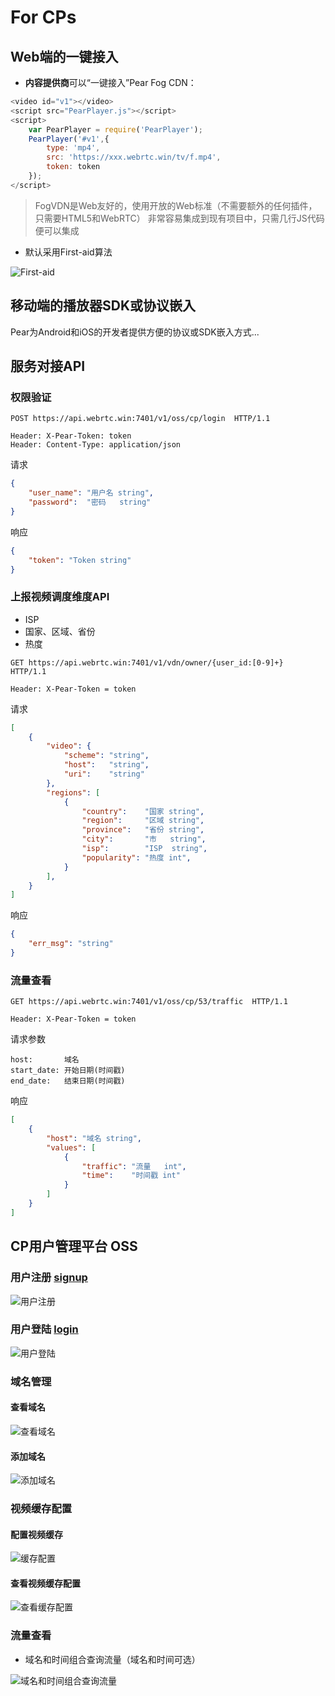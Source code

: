 # For CPs

## Web端的一键接入

* **内容提供商**可以“一键接入”Pear Fog CDN：

``` js
<video id="v1"></video>
<script src="PearPlayer.js"></script>
<script>
    var PearPlayer = require('PearPlayer');
    PearPlayer('#v1',{
        type: 'mp4',
        src: 'https://xxx.webrtc.win/tv/f.mp4',
        token: token
    });
</script>
```

> FogVDN是Web友好的，使用开放的Web标准（不需要额外的任何插件，只需要HTML5和WebRTC）
> 非常容易集成到现有项目中，只需几行JS代码便可以集成

* 默认采用First-aid算法

![First-aid](fig/firstaid.png)

## 移动端的播放器SDK或协议嵌入

Pear为Android和iOS的开发者提供方便的协议或SDK嵌入方式... 

## 服务对接API

### 权限验证
```
POST https://api.webrtc.win:7401/v1/oss/cp/login  HTTP/1.1

Header: X-Pear-Token: token
Header: Content-Type: application/json
```
请求
```json
{
    "user_name": "用户名 string",
    "password":  "密码   string"
}
```
响应
```json
{
    "token": "Token string"
}
```

### 上报视频调度维度API
- ISP
- 国家、区域、省份
- 热度

```
GET https://api.webrtc.win:7401/v1/vdn/owner/{user_id:[0-9]+}  HTTP/1.1

Header: X-Pear-Token = token
```
请求
```json
[
    {
        "video": {
            "scheme": "string",
            "host":   "string",
            "uri":    "string"
        },
        "regions": [
            {
                "country":    "国家 string",
                "region":     "区域 string",
                "province":   "省份 string",
                "city":       "市   string",
                "isp":        "ISP  string",
                "popularity": "热度 int",
            }
        ],
    }
]
```
响应
```json
{
    "err_msg": "string"
}
```

### 流量查看

```
GET https://api.webrtc.win:7401/v1/oss/cp/53/traffic  HTTP/1.1

Header: X-Pear-Token = token
```
请求参数
```
host:       域名
start_date: 开始日期(时间戳)
end_date:   结束日期(时间戳)
```

响应
```json
[
    {
        "host": "域名 string",
        "values": [
            {
                "traffic": "流量   int",
                "time":    "时间戳 int"
            }
        ]
    }
]
```

## CP用户管理平台 OSS

### 用户注册 [signup](https://oss.webrtc.win/site/signup)
![用户注册](fig/oss/oss_signup.png)

### 用户登陆 [login](https://oss.webrtc.win/site/login)
![用户登陆](fig/oss/oss_login.png)

### 域名管理
#### 查看域名
![查看域名](fig/oss/view_domain.png)

#### 添加域名
![添加域名](fig/oss/add_domain.png)

### 视频缓存配置
#### 配置视频缓存
![缓存配置](fig/oss/cache_update.png)

#### 查看视频缓存配置
![查看缓存配置](fig/oss/cache_update_status.png)

### 流量查看
- 域名和时间组合查询流量（域名和时间可选）

![域名和时间组合查询流量](fig/oss/traffic.png)

